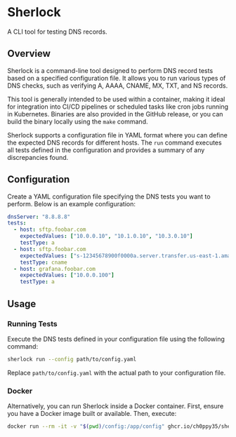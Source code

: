 # Sherlock

A CLI tool for testing DNS records.

## Overview

Sherlock is a command-line tool designed to perform DNS record tests based on a specified configuration file. It allows you to run various types of DNS checks, such as verifying A, AAAA, CNAME, MX, TXT, and NS records.

This tool is generally intended to be used within a container, making it ideal for integration into CI/CD pipelines or scheduled tasks like cron jobs running in Kubernetes. Binaries are also provided in the GitHub release, or you can build the binary locally using the `make` command.

Sherlock supports a configuration file in YAML format where you can define the expected DNS records for different hosts. The `run` command executes all tests defined in the configuration and provides a summary of any discrepancies found.

## Configuration

Create a YAML configuration file specifying the DNS tests you want to perform. Below is an example configuration:

```yaml
dnsServer: "8.8.8.8"
tests:
  - host: sftp.foobar.com
    expectedValues: ["10.0.0.10", "10.1.0.10", "10.3.0.10"]
    testType: a
  - host: sftp.foobar.com
    expectedValues: ["s-12345678900f0000a.server.transfer.us-east-1.amazonaws.com."]
    testType: cname
  - host: grafana.foobar.com
    expectedValues: ["10.0.0.100"]
    testType: a
```

## Usage

### Running Tests

Execute the DNS tests defined in your configuration file using the following command:

```bash
sherlock run --config path/to/config.yaml
```

Replace `path/to/config.yaml` with the actual path to your configuration file.

### Docker

Alternatively, you can run Sherlock inside a Docker container. First, ensure you have a Docker image built or available. Then, execute:

```bash
docker run --rm -it -v "$(pwd)/config:/app/config" ghcr.io/ch0ppy35/sherlock:v0.5.0 run --config /app/config/config.yaml
```
